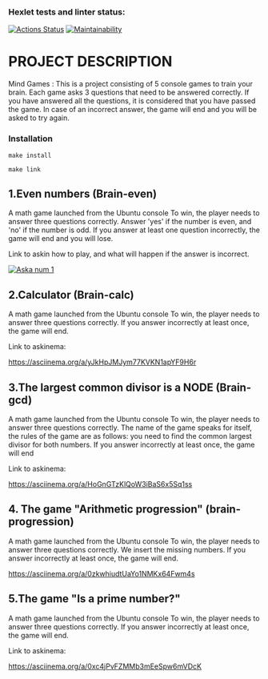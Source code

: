 ### Hexlet tests and linter status:
[![Actions Status](https://github.com/Tw1xan/frontend-project-44/workflows/hexlet-check/badge.svg)](https://github.com/Tw1xan/frontend-project-44/actions)
[![Maintainability](https://api.codeclimate.com/v1/badges/190ed4df6099ebc97adb/maintainability)](https://codeclimate.com/github/Tw1xan/frontend-project-44/maintainability)

# PROJECT DESCRIPTION

Mind Games : This is a project consisting of 5 console games to train your brain. Each game asks 3 questions that need to be answered correctly. If you have answered all the questions, it is considered that you have passed the game. In case of an incorrect answer, the game will end and you will be asked to try again.

### Installation

`make install`

`make link`

## 1.**Even numbers** (Brain-even)
A math game launched from the Ubuntu console
To win, the player needs to answer three questions correctly. Answer 'yes' if the number is even, and 'no' if the number is odd. If you answer at least one question incorrectly, the game will end and you will lose.

Link to askin how to play, and what will happen if the answer is incorrect.

[![Aska num 1]()](https://asciinema.org/a/hQdCmXtqZYvyTPHUavfK2ewNL)

## 2.**Calculator** (Brain-calc)
A math game launched from the Ubuntu console
To win, the player needs to answer three questions correctly. If you answer incorrectly at least once, the game will end.

Link to askinema:

https://asciinema.org/a/yJkHpJMJym77KVKN1apYF9H6r

## 3.**The largest common divisor is a NODE** (Brain-gcd)
A math game launched from the Ubuntu console
To win, the player needs to answer three questions correctly. The name of the game speaks for itself, the rules of the game are as follows: you need to find the common largest divisor for both numbers. If you answer incorrectly at least once, the game will end

Link to askinema:

https://asciinema.org/a/HoGnGTzKlQoW3iBaS6x5Sq1ss


## 4. **The game "Arithmetic progression"** (brain-progression)
A math game launched from the Ubuntu console
To win, the player needs to answer three questions correctly. We insert the missing numbers. If you answer incorrectly at least once, the game will end.



https://asciinema.org/a/0zkwhiudtUaYo1NMKx64Fwm4s

## 5.**The game "Is a prime number?"**
A math game launched from the Ubuntu console
To win, the player needs to answer three questions correctly. If you answer incorrectly at least once, the game will end.

Link to askinema:

https://asciinema.org/a/0xc4jPvFZMMb3mEeSpw6mVDcK